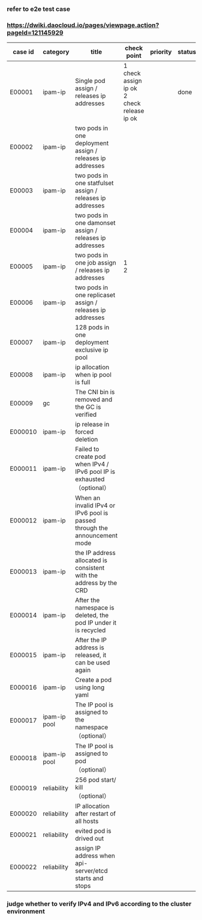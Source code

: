 ### refer to e2e test case ### 
### https://dwiki.daocloud.io/pages/viewpage.action?pageId=121145929 ###

| case id | category  | title | check point            | priority | status | other |
|---------|-----------|-----------------------|-------|----------|--------|-------|
| E00001  | ipam-ip | Single pod assign / releases ip addresses |1 check assign ip ok <br> 2 check release ip ok|        | done   |       |
| E00002  | ipam-ip | two pods in one deployment  assign / releases ip addresses |  |        |    |       |
| E00003  | ipam-ip |  two pods in one statfulset  assign / releases ip addresses | |        |    |       |
| E00004  | ipam-ip |  two pods in one damonset  assign / releases ip addresses | |        |    |       |
| E00005  | ipam-ip |  two pods in one job  assign / releases ip addresses |1  <br> 2 |        |    |       |
| E00006  | ipam-ip |  two pods in one replicaset  assign / releases ip addresses | |        |    |       |
| E00007  | ipam-ip | 128 pods in one deployment exclusive ip pool| |        |    |       |
| E00008  | ipam-ip | ip allocation when ip pool is full | |        |    |       |
| E00009  | gc | The CNI bin is removed and the GC is verified | |        |    |       |
| E000010  | ipam-ip | ip release in forced deletion | |        |    |       |
| E000011  | ipam-ip | Failed to create pod when IPv4 / IPv6 pool IP is exhausted <br>（optional） | |        |    |       |
| E000012  | ipam-ip | When an invalid IPv4 or IPv6 pool is passed through the announcement mode | |        |    |       |
| E000013  | ipam-ip | the IP address allocated is consistent with the address  by the CRD | |        |    |       |
| E000014  | ipam-ip | After the namespace is deleted, the pod IP under it is recycled | |        |    |       |
| E000015  | ipam-ip | After the IP address is released, it can be used again | |        |    |       |
| E000016  | ipam-ip | Create a pod using long yaml | |        |    |       |
| E000017  | ipam-ip pool | The IP pool is assigned to the namespace <br>（optional） | |        |    |       |
| E000018  | ipam-ip pool |  The IP pool is assigned to pod <br>（optional） | |        |    |       |
| E000019  | reliability | 256 pod start/ kill <br>（optional） | |        |    |       |
| E000020  | reliability | IP allocation after restart of all hosts | |        |    |       |
| E000021  | reliability | evited pod is drived out | |  
| E000022  | reliability | assign IP address when api-server/etcd starts and stops | |  |    |       |

### judge whether to verify IPv4 and IPv6 according to the cluster environment ###